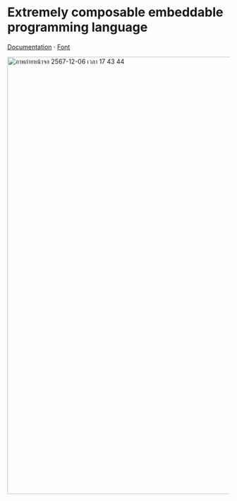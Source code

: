 # Extremely composable embeddable programming language

[Documentation](https://muratkasimov.art/Ya) ⋅ [Font](https://github.com/iokasimov/ya-fonts)

<img width="990" alt="ภาพถ่ายหน้าจอ 2567-12-06 เวลา 17 43 44" src="https://github.com/user-attachments/assets/650947b3-d624-4fa0-af2e-97fedf260433">

